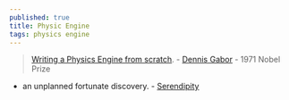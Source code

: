 ```yaml
---
published: true
title: Physic Engine
tags: physics engine
---
```

> [Writing a Physics Engine from scratch](https://www.youtube.com/watch?v=lS_qeBy3aQI). - [Dennis Gabor](https://en.wikipedia.org/wiki/Dennis_Gabor) - 1971 Nobel Prize

- an unplanned fortunate discovery. - [Serendipity](https://en.wikipedia.org/wiki/Serendipity)
